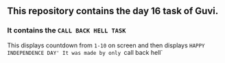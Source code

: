 ## This repository contains the day 16 task of Guvi.
### It contains the `CALL BACK HELL TASK`
This displays countdown from `1-10` on screen and then displays `HAPPY INDEPENDENCE DAY'
It was made by only `call back hell`
